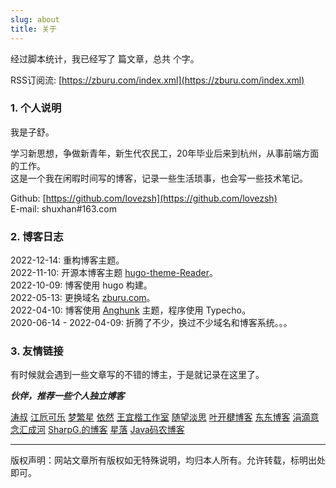 ```yaml
---
slug: about
title: 关于
---
```


经过脚本统计，我已经写了 <span id="totalNum"></span> 篇文章，总共 <span id="totalWords"></span> 个字。

RSS订阅流: [https://zburu.com/index.xml](https://zburu.com/index.xml)

### 1. 个人说明

我是子舒。

学习新思想，争做新青年，新生代农民工，20年毕业后来到杭州，从事前端方面的工作。  
这是一个我在闲暇时间写的博客，记录一些生活琐事，也会写一些技术笔记。


Github: [https://github.com/lovezsh](https://github.com/lovezsh)  
E-mail: shuxhan#163.com  


### 2. 博客日志

2022-12-14: 重构博客主题。  
2022-11-10: 开源本博客主题 [hugo-theme-Reader](https://github.com/lovezsh/hugo-theme-Reader)。  
2022-10-09: 博客使用 hugo 构建。  
2022-05-13: 更换域名 [zburu.com](https://zburu.com)。  
2022-04-10: 博客使用 [Anghunk](https://github.com/lovezsh/Anghunk) 主题，程序使用 Typecho。  
2020-06-14 - 2022-04-09: 折腾了不少，换过不少域名和博客系统。。。  

### 3. 友情链接

有时候就会遇到一些文章写的不错的博主，于是就记录在这里了。

***伙伴，推荐一些个人独立博客***

[涛叔](https://taoshu.in)
[江卮可乐](https://blog.ijann.com)
[梦繁星](https://blog.emoao.com)
[依然](https://wind.ink)
[王宜楷工作室](http://www.wangyikai.com)
[随望淡思](https://www.lushaojun.com)
[叶开楗博客](https://xn--qpru0x.cn)
[东东博客](http://blog.shutwin.com)
[涓滴意念汇成河](http://www.zahui.top)
[SharpG.的博客](https://www.sharpgan.com)
[星落](https://urosi.cn)
[Java码农博客](https://ichochy.com)

---

版权声明：网站文章所有版权如无特殊说明，均归本人所有。允许转载，标明出处即可。